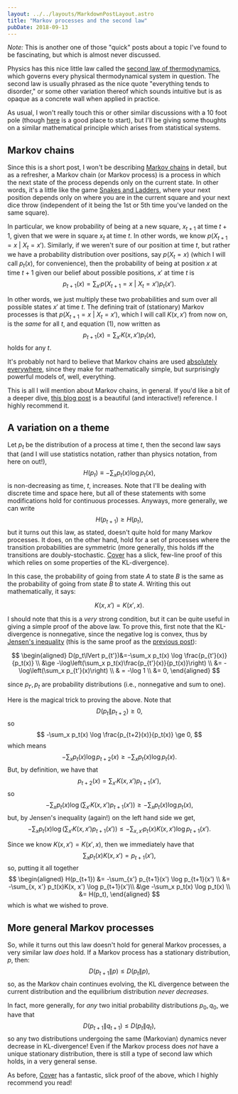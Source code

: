 ```yaml
---
layout: ../../layouts/MarkdownPostLayout.astro
title: "Markov processes and the second law"
pubDate: 2018-09-13
---
```


*Note:* This is another one of those "quick" posts about a topic I've found to be fascinating, but which is almost never discussed.

Physics has this nice little law called the [second law of thermodynamics](https://en.wikipedia.org/wiki/Second_law_of_thermodynamics), which governs every physical thermodynamical system in question. The second law is usually phrased as the nice quote "everything tends to disorder," or some other variation thereof which sounds intuitive but is as opaque as a concrete wall when applied in practice.

As usual, I won't really touch this or other similar discussions with a 10 foot pole (though [here](https://plato.stanford.edu/entries/time-thermo/) is a good place to start), but I'll be giving some thoughts on a similar mathematical principle which arises from statistical systems.

## Markov chains

Since this is a short post, I won't be describing [Markov chains](https://en.wikipedia.org/wiki/Markov_chain) in detail, but as a refresher, a Markov chain (or Markov process) is a process in which the next state of the process depends only on the current state. In other words, it's a little like the game [Snakes and Ladders](https://en.wikipedia.org/wiki/Snakes_and_Ladders), where your next position depends only on where you are in the current square and your next dice throw (independent of it being the 1st or 5th time you've landed on the same square).

In particular, we know probability of being at a new square, $x_{t+1}$ at time $t+1$, given that we were in square $x_t$ at time $t$. In other words, we know $p(X_{t+1}=x~|~X_{t}=x')$. Similarly, if we weren't sure of our position at time $t$, but rather we have a probability distribution over positions, say $p(X_t = x)$ (which I will call $p_t(x)$, for convenience), then the probability of being at position $x$ at time $t+1$ given our belief about possible positions, $x'$ at time $t$ is
$$
p_{t+1}(x) = \sum_{x'} p(X_{t+1}=x~|~X_{t}=x')p_t(x').\tag{1}
$$

In other words, we just multiply these two probabilities and sum over all possible states $x'$ at time $t$. The defining trait of (stationary) Markov processes is that $p(X_{t+1}=x~|~X_{t}=x')$, which I will call $K(x, x')$ from now on, is the *same* for all $t$, and equation (1), now written as
$$
p_{t+1}(x) = \sum_{x'} K(x, x')p_t(x),
$$
holds for any $t$.

It's probably not hard to believe that Markov chains are used [absolutely](https://www.cs.cmu.edu/~katef/DeepRLControlCourse/lectures/lecture2_mdps.pdf) [everywhere](https://twitter.com/captain_markov?lang=en), since they make for mathematically simple, but surprisingly powerful models of,  well, everything.

This is all I will mention about Markov chains, in general. If you'd like a bit of a deeper dive, [this blog post](http://setosa.io/ev/markov-chains/) is a beautiful (and interactive!) reference. I highly recommend it.

## A variation on a theme

Let $p_t$ be the distribution of a process at time $t$, then the second law says that (and I will use statistics notation, rather than physics notation, from here on out!),
$$
H(p_t) \equiv -\sum_x p_t(x) \log p_t(x),
$$
is non-decreasing as time, $t$, increases. Note that I'll be dealing with discrete time and space here, but all of these statements with some modifications hold for continuous processes. Anyways, more generally, we can write
$$
H(p_{t+1}) \ge H(p_t),
$$
but it turns out this law, as stated, doesn't quite hold for many Markov processes. It does, on the other hand, hold for a set of processes where the transition probabilities are symmetric (more generally, this holds iff the transitions are doubly-stochastic. [Cover](https://pdfs.semanticscholar.org/332c/1c7bab1a9a7a43d34d5a1784cf2454e0a7f1.pdf) has a slick, few-line proof of this which relies on some properties of the KL-divergence).

In this case, the probability of going from state $A$ to state $B$ is the same as the probability of going from state $B$ to state $A$. Writing this out mathematically, it says:

$$
K(x, x') = K(x', x).
$$

I should note that this is a *very* strong condition, but it can be quite useful in giving a simple proof of the above law. To prove this, first note that the KL-divergence is nonnegative, since the negative log is convex, thus by [Jensen's inequality](https://en.wikipedia.org/wiki/Jensen's_inequality) (this is the same proof as the [previous post](/ml-information-bounds.html)):

$$
\begin{aligned}
D(p_t\lVert p_{t'})&=-\sum_x p_t(x) \log \frac{p_{t'}(x)}{p_t(x)} \\
&\ge -\log\left(\sum_x p_t(x)\frac{p_{t'}(x)}{p_t(x)}\right) \\
&= -\log\left(\sum_x p_{t'}(x)\right) \\
& = -\log 1 \\
&= 0,
\end{aligned}
$$

since $p_{t'}, p_t$ are probability distributions (i.e., nonnegative and sum to one).

Here is the magical trick to proving the above. Note that
$$
D(p_t \lVert p_{t+2}) \ge 0,
$$
so
$$
-\sum_x p_t(x) \log \frac{p_{t+2}(x)}{p_t(x)} \ge 0,
$$
which means
$$
-\sum_x p_t(x) \log p_{t+2}(x) \ge -\sum_x p_t(x) \log p_t(x).
$$
But, by definition, we have that
$$
p_{t+2}(x) = \sum_{x'}K(x, x')p_{t+1}(x'),
$$
so
$$
-\sum_x p_t(x) \log \left(\sum_{x'} K(x, x')p_{t+1}(x')\right) \ge -\sum_x p_t(x) \log p_t(x),
$$
but, by Jensen's inequality (again!) on the left hand side we get,
$$
-\sum_x p_t(x) \log \left(\sum_{x'} K(x, x')p_{t+1}(x')\right) \le -\sum_{x, x'} p_t(x)K(x, x') \log p_{t+1}(x').
$$

Since we know $K(x, x') = K(x', x)$, then we immediately have that
$$
\sum_x p_t(x)K(x, x') = p_{t+1}(x'),
$$
so, putting it all together
$$
\begin{aligned}
H(p_{t+1}) &= -\sum_{x'} p_{t+1}(x') \log p_{t+1}(x') \\
&= -\sum_{x, x'} p_t(x)K(x, x') \log p_{t+1}(x')\\
&\ge -\sum_x p_t(x) \log p_t(x) \\
&= H(p_t),
\end{aligned}
$$
which is what we wished to prove.

## More general Markov processes

So, while it turns out this law doesn't hold for general Markov processes, a very similar law *does* hold. If a Markov process has a stationary distribution, $p$, then:
$$
D(p_{t+1}\lVert p) \le D(p_t \lVert p),
$$
so, as the Markov chain continues evolving, the KL divergence between the current distribution and the equilibrium distribution *never decreases*.

In fact, more generally, for *any* two initial probability distributions $p_0, q_0$, we have that
$$
D(p_{t+1} \lVert q_{t+1}) \le D(p_{t} \lVert q_{t}),
$$
so any two distributions undergoing the same (Markovian) dynamics never decrease in KL-divergence! Even if the Markov process does *not* have a unique stationary distribution, there is still a type of second law which holds, in a very general sense.

As before, [Cover](https://pdfs.semanticscholar.org/332c/1c7bab1a9a7a43d34d5a1784cf2454e0a7f1.pdf) has a fantastic, slick proof of the above, which I highly recommend you read!